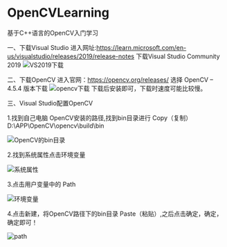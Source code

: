 # OpenCVLearning
基于C++语言的OpenCV入门学习


一、下载Visual Studio
进入网址:https://learn.microsoft.com/en-us/visualstudio/releases/2019/release-notes
下载Visual Studio Community 2019
![VS2019下载](https://user-images.githubusercontent.com/99727314/206912007-b710db93-6090-4ce0-9403-8685f28bcab8.png)

二、下载OpenCV
进入官网：https://opencv.org/releases/
选择 OpenCV – 4.5.4 版本下载
![opencv下载](https://user-images.githubusercontent.com/99727314/206912221-10f56325-744b-4b23-ace4-addab5dd56bd.png)
下载后安装即可，下载时速度可能比较慢。

三、Visual Studio配置OpenCV

1.找到自己电脑 OpenCV安装的路径,找到bin目录进行 Copy（复制）D:\APP\OpenCV\opencv\build\bin

![OpenCV的bin目录](https://user-images.githubusercontent.com/99727314/206912837-89ace0fc-12bc-4716-9c29-b80b02f6315a.png)

2.找到系统属性点击环境变量

![系统属性](https://user-images.githubusercontent.com/99727314/206912887-ffa32da4-fa02-4ff2-9094-0e7627c0bdfd.png)

3.点击用户变量中的 Path

![环境变量](https://user-images.githubusercontent.com/99727314/206913061-95c120fd-80df-4052-9e51-61e907c195df.png)

4.点击新建，将OpenCV路径下的bin目录 Paste（粘贴）,之后点击确定，确定，确定即可！

![path](https://user-images.githubusercontent.com/99727314/206913235-dfee4543-00f8-4f9b-ab8a-2ea507ae82be.png)



